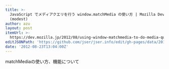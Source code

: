 ```yaml
---
title: >-
  JavaScript でメディアクエリを行う window.matchMedia の使い方 | Mozilla Developer Street
  (modest)
author: azu
layout: post
itemUrl: >-
  https://dev.mozilla.jp/2012/08/using-window-matchmedia-to-do-media-queries-in-javascript/
editJSONPath: 'https://github.com/jser/jser.info/edit/gh-pages/data/2012/08/index.json'
date: '2012-08-23T13:04:00Z'
---
```

matchMediaの使い方、機能について
